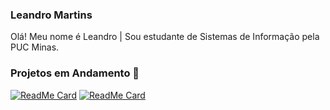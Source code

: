 ### Leandro Martins
Olá! Meu nome é Leandro | Sou estudante de Sistemas de Informação pela PUC Minas.<br/>

### Projetos em Andamento :pushpin:
[![ReadMe Card](https://github-readme-stats.vercel.app/api/pin/?username=LeandroMartins0&repo=node_js_blogapp_express)](https://github.com/LeandroMartins0/node_js_blogapp_express)
[![ReadMe Card](https://github-readme-stats.vercel.app/api/pin/?username=LeandroMartins0&repo=springboot_2_java_11)](https://github.com/LeandroMartins0/springboot_2_java_11)

<!--
**Pefil
Here are some ideas to get you started:

- 🔭 I’m currently working on ...
- 🌱 I’m currently learning ...
- 👯 I’m looking to collaborate on ...
- 🤔 I’m looking for help with ...
- 💬 Ask me about ...
- 📫 How to reach me: ...
- 😄 Pronouns: ...
- ⚡ Fun fact: ...
-->


